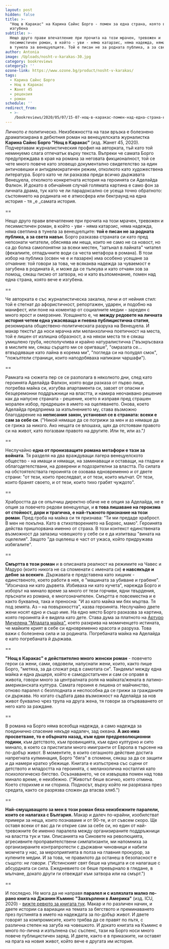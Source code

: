 ```yaml
---
layout: post
hidden: false
title: >-
  "Нощ в Каракас" на Карина Сайнс Борго - помен за една страна, която вече е
  изгубена
subtitle: >-
  Нещо друго прави впечатление при прочита на този мрачен, тревожен и
  песимистичен роман, в който - уви - няма катарзис, няма надежда, няма светлина
  в тунела за венецуелците. Той е писан не за родната публика, а за света навън
author: Antonia
image: /Uploads/nosht-v-karakas-30.jpg
category: bookreviews
category2: ''
ozone-link: https://www.ozone.bg/product/nosht-v-karakas/
tags:
  - Карина Сайнс Борго
  - Нощ в Каракас
  - Жанет 45
  - рецензия
  - роман
schedule: ''
redirect_from:
  - >-
    /bookreviews/2020/05/07/15-07-нощ-в-каракас-помен-над-една-страна-която-вече-е-изгубена
---
```

Личното _е_ политическо. Неизбежността на тази връзка е болезнено драматизирана в дебютния роман на венецуелската журналистка **Карина Сайнс Борго "Нощ в Каракас"** (изд. Жанет 45, 2020). Подчертавам журналистическия профил на авторката, тъй като той неминуемо слага отпечатък върху текста. Въпреки че самата Борго предупреждава в края на романа за неговата фикционалност, той се чете много повече като зловещо документално свидетелство за един античовешки и антидемократичен режим, отколкото като художествена литература. Борго като че ли разказва преди всичко държавата Венецуела, отколкото конкретната история на героинята си Аделайда Фалкон. И докато в обичайния случай голямата картина е само фон за личната драма, тук като че ли парадоксално се усеща точно обратното: състоянието на родината не е атмосфера или бекграунд на една история - тя _е _самата история.

\==

Нещо друго прави впечатление при прочита на този мрачен, тревожен и песимистичен роман, в който - уви - няма катарзис, няма надежда, няма светлина в тунела за венецуелците: **той е писан не за родната публика, а за света навън**. Борго разказва страната си като пред непознати читатели, обяснява им неща, които не само не са новост, но са до болка самопонятни за всеки местен, "затънал в лайната" читател (фекалиите, отпадъчните води са честа метафора в романа). В този избор на публика (освен че е и пазарен) има особено усещане за отчаяние: той говори за това, че всякаква надежда за чуваемост е загубена в родината й, и може да се тълкува и като отчаян зов за помощ, сякаш писмо от затвора, но и като възпоменание, помен над една страна, която вече е изгубена. 

\==

Че авторката е със журналистическа закалка, личи и от нейния стил: той е стегнат до афористичност, репортажен, ударен, и подобно на манифест, или поне на коментар от социалните медии - зареден с много ярост и омерзение. Усещането е, че **между редовете на личната история четем една ужасяваща и гневна публицистична статия**, резюмирала обществено-политическата разруха на Венецуела. И макар текстът да носи мрачна или меланхолична поетичност на места, той е лишен от излишна образност, а на някои места тя е сякаш умишлено груба, несполучлива и крайно натуралистична ("възкръсваха в мислите ми, сякаш сърцето ми се оригваше", "омразата се... втвърдяваше като лайна в корема ми", "погледа си на полудял смок", "пожълтели страници, които наподобяваха напикани чаршафи").

\==

Рамката на сюжета пер се се разполага в няколкото дни, след като героинята Аделайда Фалкон, която води разказа от първо лице, погребва майка си, изгубва апартамента си, завзет от опасни и безцеремонни поддръжници на властта, и намира неочаквано решение как да напусне страната - решение, което я изправя пред страшен морален избор, предрешен в името на оцеляването. Онова, което Аделайда предприема за изпълнението му, става възможно благодарение на **неписания закон, установил се в страната: всеки е сам за себе си**. ("Никой нямаше да се погрижи за мен и аз нямаше да се грижа за никого. Ако нещата се влошаха, щях да отстоявам правото си на живот, като погазвам правото на другите. Или те, или аз."_)_

\==

Неслучайно **една от пронизващите романа метафори е тази за войната**. Тя разделя на два враждуващи лагера венецуелското общество - на имащи и нямащи, на заминаващи и оставащи, на гладни и облагодетелствани, на доверени и подозрителни за властта. По силата на обстоятелствата героинята се озовава едновременно и от двете страни: "от тези, които преследват, и от тези, които мълчат. От тези, които бранят своето, и от тези, които тихо грабят чуждото". 

\==

Храбростта да се опълчиш директно обаче не е опция за Аделайда, не е опция за повечето редови венецуелци, и **в това лишаване на героизма от стойност, дори и трагична, е най-тъжното признание на този роман**. Пред гроба на майка си тя признава: "Ти ми предаде храброст. В мен не покълна. Като в стихотворението на Борхес, мамо". Героинята действа пришпорвана именно от страха. В този контекст единствената възможност да запазиш човешкото у себе си е да изпитваш "вината на оцелелия". Защото "да оцелееш е част от ужаса, който придружава избягалите". 

\==

**Смъртта в този роман** и в описаната реалност на режимите на Чавес и Мадуро (които никога не са споменати с имената си) **е навсякъде и дебне за всекиго**. Държавата е представена като хищник - единственото, което работи в нея, е "машината за убиване и грабене". "Изсичаха ни като дървета. Избиваха ни като кучета", нарежда Борго и изборът на минало време за много от тези горчиви, ядни твърдения, пръснати из романа, е многозначителен. Смъртта е повсеместна и е както буквална, така и преносна: "И аз като майка ми бях мъртва. Тя под земята. Аз – на повърхността", казва героинята. Неслучайно двете жени носят едно и също име. На едно място Борго разказва за картина, която героинята й е видяла като дете. Става дума за платното на [Артуро Мичелена "Младата майка"](https://commons.wikimedia.org/wiki/File:La_Joven_Madre_1889_by_Arturo_Michelena.jpg), което разкрива на момиченцето истината, че майките крият в себе си едновременно красота и разруха. Това важи с болезнена сила и за родината. Погребаната майка на Аделайда е като погребаната й държава. 

\==

**"Нощ в Каракас" е действително много женски роман** - повечето герои са жени, сами, овдовели, напуснати жени, които, както пише Борго, "метяха, за да сложат ред в самотата си". Тандемът между една майка и една дъщеря, който е самодостатъчен и сам се оправя в живота, говори много за централната роля на майката/жената в латино-американската култура. Самата героиня е лишена от майчинство, отново паралел с безплодната и неспособна да се грижи за гражданите си държава. Но когато съдбата дава възможност на Аделайда за нов живот буквално чрез трупа на друга жена, тя говори за отърваването от него като за раждане. 

\==

В романа на Борго няма всеобща надежда, а само надежда за поединично спасение някъде надалеч, зад океана. **А ако има просветване, то е обърнато назад, към едни предреволюционни години**, към детството, към провинцията, към едно културно и сито минало, в което са пристигали много имигранти от Европа в търсене на по-добър живот. В моментите, в които сегашното действие достига напрегната кулминация, Борго "бяга" в спомени, сякаш за да се защити и да намери кратко убежище. Книгата е изпъстрена със сцени от детството и младостта на героинята, с меланхолична носталгия като психологическо бягство. Осъзнаването, че се извършва помен над това минало време, е неизбежно. ("Животът беше всичко, което отмина. Което сторихме и ни сториха. Подносът, върху който ни разрязаха през средата, както се разрязва сложен да втасва хляб.")

\==

**Най-смущаващото за мен в този роман бяха неизбежните паралели, които се налагаха с България.** Макар и далеч по-крайни, изобилстват примери за неща, които познаваме и от 90-те, и от съвсем скоро. Ще оставя всеки от вас да ги открие сам за себе си, но един от най-тревожните бе именно паралела между организираните поддръжници на властта тук и там. Описанията на Синовете на революцията, агресивните проправителствени симпатизанти, ми напомниха за организираните контрапротести с държавни чиновници и набити момчета у нас, за мероприятията в полза на главния прокурор, за купените медии. И за това, че правилото да останеш в безопасност е същото: _не говори_. ("Истинският свят беше на улицата и се налагаше с абсурдната си сила. Ежедневието се беше превърнало в гледане, в мълчане, докато други ги отвеждат към затвора или на смърт.")

\==

И последно. Не мога да не направя **паралел и с излязлата малко по-рано книга на Джанин Къминс "Захвърлени в Америка"** (изд. ICU, 2020) - [вижте ревюто за книгата тук](https://literaturnirazgovori.com/bookreviews/2020/05/08/11-44-%D0%B8%D0%B7%D1%85%D0%B2%D1%8A%D1%80%D0%BB%D0%B5%D0%BD%D0%B8-%D0%B2-%D0%B0%D0%BC%D0%B5%D1%80%D0%B8%D0%BA%D0%B0-%D1%81%D1%80%D0%B5%D1%89%D1%83-%D0%BE%D0%B1%D0%B2%D0%B8%D0%BD%D0%B5%D0%BD%D0%B8%D1%8F%D1%82%D0%B0-%D1%87%D0%B5-%D0%B5-%D0%BA%D0%B0%D1%84%D1%8F%D0%B2-%D1%80%D0%BE%D0%BC%D0%B0%D0%BD-%D0%B7%D0%B0-%D0%B1%D0%B5%D0%BB%D0%B8-%D1%87%D0%B8%D1%82%D0%B0%D1%82%D0%B5%D0%BB%D0%B8.html). Макар и по различен начин, и двете истории са вариации на темата за бягството и преминаването през пустинята в името на надеждата за по-добър живот. И двете говорят за компромисите, които трябва да се правят по пътя, с различна степен на загуба на човешкото. И докато книгата на Къминс е много по-лична и изпълнена със съспенс, тази на Борго носи много повече публицистичен заряд. И двете, както е в приказките, ни оставят на прага на новия живот, който вече е другата им история.
